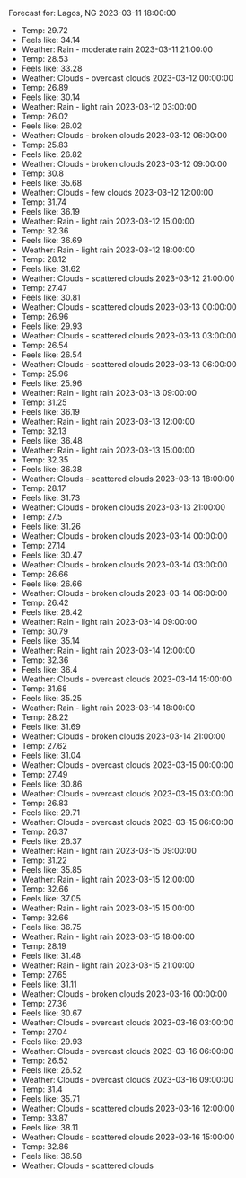 Forecast for: Lagos, NG
2023-03-11 18:00:00
 - Temp: 29.72
 - Feels like: 34.14
 - Weather: Rain - moderate rain
2023-03-11 21:00:00
 - Temp: 28.53
 - Feels like: 33.28
 - Weather: Clouds - overcast clouds
2023-03-12 00:00:00
 - Temp: 26.89
 - Feels like: 30.14
 - Weather: Rain - light rain
2023-03-12 03:00:00
 - Temp: 26.02
 - Feels like: 26.02
 - Weather: Clouds - broken clouds
2023-03-12 06:00:00
 - Temp: 25.83
 - Feels like: 26.82
 - Weather: Clouds - broken clouds
2023-03-12 09:00:00
 - Temp: 30.8
 - Feels like: 35.68
 - Weather: Clouds - few clouds
2023-03-12 12:00:00
 - Temp: 31.74
 - Feels like: 36.19
 - Weather: Rain - light rain
2023-03-12 15:00:00
 - Temp: 32.36
 - Feels like: 36.69
 - Weather: Rain - light rain
2023-03-12 18:00:00
 - Temp: 28.12
 - Feels like: 31.62
 - Weather: Clouds - scattered clouds
2023-03-12 21:00:00
 - Temp: 27.47
 - Feels like: 30.81
 - Weather: Clouds - scattered clouds
2023-03-13 00:00:00
 - Temp: 26.96
 - Feels like: 29.93
 - Weather: Clouds - scattered clouds
2023-03-13 03:00:00
 - Temp: 26.54
 - Feels like: 26.54
 - Weather: Clouds - scattered clouds
2023-03-13 06:00:00
 - Temp: 25.96
 - Feels like: 25.96
 - Weather: Rain - light rain
2023-03-13 09:00:00
 - Temp: 31.25
 - Feels like: 36.19
 - Weather: Rain - light rain
2023-03-13 12:00:00
 - Temp: 32.13
 - Feels like: 36.48
 - Weather: Rain - light rain
2023-03-13 15:00:00
 - Temp: 32.35
 - Feels like: 36.38
 - Weather: Clouds - scattered clouds
2023-03-13 18:00:00
 - Temp: 28.17
 - Feels like: 31.73
 - Weather: Clouds - broken clouds
2023-03-13 21:00:00
 - Temp: 27.5
 - Feels like: 31.26
 - Weather: Clouds - broken clouds
2023-03-14 00:00:00
 - Temp: 27.14
 - Feels like: 30.47
 - Weather: Clouds - broken clouds
2023-03-14 03:00:00
 - Temp: 26.66
 - Feels like: 26.66
 - Weather: Clouds - broken clouds
2023-03-14 06:00:00
 - Temp: 26.42
 - Feels like: 26.42
 - Weather: Rain - light rain
2023-03-14 09:00:00
 - Temp: 30.79
 - Feels like: 35.14
 - Weather: Rain - light rain
2023-03-14 12:00:00
 - Temp: 32.36
 - Feels like: 36.4
 - Weather: Clouds - overcast clouds
2023-03-14 15:00:00
 - Temp: 31.68
 - Feels like: 35.25
 - Weather: Rain - light rain
2023-03-14 18:00:00
 - Temp: 28.22
 - Feels like: 31.69
 - Weather: Clouds - broken clouds
2023-03-14 21:00:00
 - Temp: 27.62
 - Feels like: 31.04
 - Weather: Clouds - overcast clouds
2023-03-15 00:00:00
 - Temp: 27.49
 - Feels like: 30.86
 - Weather: Clouds - overcast clouds
2023-03-15 03:00:00
 - Temp: 26.83
 - Feels like: 29.71
 - Weather: Clouds - overcast clouds
2023-03-15 06:00:00
 - Temp: 26.37
 - Feels like: 26.37
 - Weather: Rain - light rain
2023-03-15 09:00:00
 - Temp: 31.22
 - Feels like: 35.85
 - Weather: Rain - light rain
2023-03-15 12:00:00
 - Temp: 32.66
 - Feels like: 37.05
 - Weather: Rain - light rain
2023-03-15 15:00:00
 - Temp: 32.66
 - Feels like: 36.75
 - Weather: Rain - light rain
2023-03-15 18:00:00
 - Temp: 28.19
 - Feels like: 31.48
 - Weather: Rain - light rain
2023-03-15 21:00:00
 - Temp: 27.65
 - Feels like: 31.11
 - Weather: Clouds - broken clouds
2023-03-16 00:00:00
 - Temp: 27.36
 - Feels like: 30.67
 - Weather: Clouds - overcast clouds
2023-03-16 03:00:00
 - Temp: 27.04
 - Feels like: 29.93
 - Weather: Clouds - overcast clouds
2023-03-16 06:00:00
 - Temp: 26.52
 - Feels like: 26.52
 - Weather: Clouds - overcast clouds
2023-03-16 09:00:00
 - Temp: 31.4
 - Feels like: 35.71
 - Weather: Clouds - scattered clouds
2023-03-16 12:00:00
 - Temp: 33.87
 - Feels like: 38.11
 - Weather: Clouds - scattered clouds
2023-03-16 15:00:00
 - Temp: 32.86
 - Feels like: 36.58
 - Weather: Clouds - scattered clouds